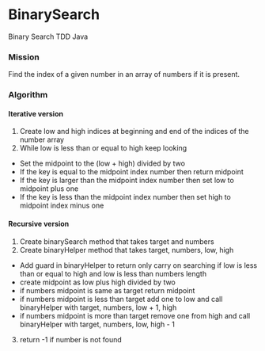 # BinarySearch
Binary Search TDD Java

### Mission

Find the index of a given number in an array of numbers if it is present.

### Algorithm
#### Iterative version
1. Create low and high indices at beginning and end of the indices of the number array
2. While low is less than or equal to high keep looking
- Set the midpoint to the (low + high) divided by two
- If the key is equal to the midpoint index number then return midpoint
- If the key is larger than the midpoint index number then set low to midpoint plus one
- If the key is less than the midpoint index number then set high to midpoint index minus one

#### Recursive version
1. Create binarySearch method that takes target and numbers
2. Create binaryHelper method that takes target, numbers, low, high
- Add guard in binaryHelper to return only carry on searching if low is less than or equal to high and low is less than numbers length
- create midpoint as low plus high divided by two
- if numbers midpoint is same as target return midpoint
- if numbers midpoint is less than target add one to low and call binaryHelper with target, numbers, low + 1, high
- if numbers midpoint is more than target remove one from high and call binaryHelper with target, numbers, low, high - 1
3. return -1 if number is not found
